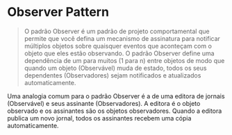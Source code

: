 # Observer Pattern

> O padrão Observer é um padrão de projeto comportamental que permite que você defina um mecanismo de assinatura para notificar múltiplos objetos sobre quaisquer eventos que aconteçam com o objeto que eles estão observando. O padrão Observer define uma dependência de um para muitos (1 para n) entre objetos de modo que quando um objeto (Observável) muda de estado, todos os seus dependentes (Observadores) sejam notificados e atualizados automaticamente.

Uma analogia comum para o padrão Observer é a de uma editora de jornais (Observável) e seus assinante (Observadores). A editora é o objeto observado e os assinantes são os objetos observadores. Quando a editora publica um novo jornal, todos os assinantes recebem uma cópia automaticamente.